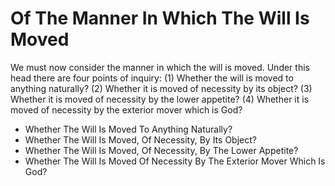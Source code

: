 # Of The Manner In Which The Will Is Moved

We must now consider the manner in which the will is moved. Under this head there are four points of inquiry:
(1) Whether the will is moved to anything naturally?
(2) Whether it is moved of necessity by its object?
(3) Whether it is moved of necessity by the lower appetite?
(4) Whether it is moved of necessity by the exterior mover which is God?

* Whether The Will Is Moved To Anything Naturally?
* Whether The Will Is Moved, Of Necessity, By Its Object?
* Whether The Will Is Moved, Of Necessity, By The Lower Appetite?
* Whether The Will Is Moved Of Necessity By The Exterior Mover Which Is God?